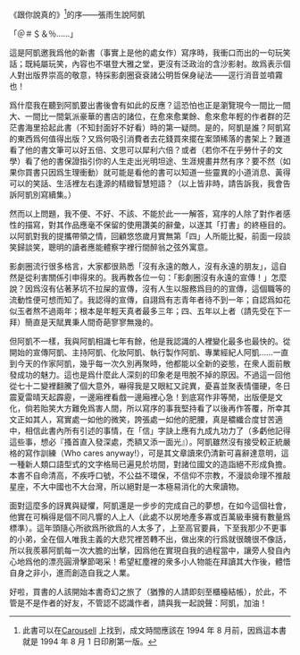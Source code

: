 《跟你說真的》[^1]的序——張雨生說阿凱

「＠＃＄＆％……」

這是阿凱邀我爲他的新書（事實上是他的處女作）寫序時，我衝口而出的一句玩笑話；既純屬玩笑，內容也不堪登大雅之堂，更沒有泛政治的含沙影射。故爲表示個人對出版界崇高的敬意，特採影劇圈袞袞諸公明哲保身祕法——逕行消音並噴霧也！

爲什麼我在聽到阿凱要出書後會有如此的反應？這恐怕也正是瀏覽現今一間比一間大、一間比一間氣派豪華的書店的諸位，在愈來愈業餘、愈來愈年輕的作者群的茫茫書海里拾起此書（不知封面好不好看）時的第一疑問。是的，阿凱是誰？阿凱寫的東西爲何值得出版？又爲何吸引消費者去花錢買來擺在案頭稀落的書架上？難道看了他的書文筆可以好五倍、文思可以犀利六倍？或者（若你不在乎勞什子的文學）看了他的書保證指引你的人生走出光明坦途、生涯規畫井然有序？要不然（如果你買書只因爲生理衝動）就可能是看他的書可以知道一些靈異的小道消息、黃得可以的笑話、生活裡左右逢源的精緻智慧短語？（以上皆非時，請告訴我，我會告訴阿凱別寫續集。）

然而以上問題，我不便、不好、不該、不能於此一一解答，寫序的人除了對作者感性的描寫，對其作品應毫不保留的使用讚美的辭彙，以遂其「打書」的終極目的。以阿凱對我的提攜帶領之情，回顧悠悠歲月實無第「四」人所能比擬，前面一段談笑歸談笑，聰明的讀者應能體察字裡行間醉翁之弦外寓意。

影劇圈流行很多格言，大家都很熟悉「沒有永遠的敵人，沒有永遠的朋友」，這自然是從利害關係引申得來的。我再教各位一句：「影劇圈沒有永遠的宣傳！」怎麼說？因爲沒有佔著茅坑不拉屎的宣傳，沒有人生以服務爲目的的宣傳，這個職等的流動性便可想而知了。我認得的宣傳，自詡爲有志青年者待不到一年；自認爲如花似玉者熬不過兩年；根本是年輕天真者最多三年；四、五年以上者（請先受在下一拜）簡直是天賦異秉人間奇葩寥寥無幾的。

但阿凱不一樣，我與阿凱相識七年有餘，他是我認識的人裡變化最多也最快的。從開始的宣傳阿凱、主持阿凱、化妝阿凱、執行製作阿凱、專業經紀人阿凱……一直到今天的作家阿凱，幾乎每一次久別再聚時，他都能以全新的姿態，在衆人面前散發成功的魅力。這也是爲什麼此人深刻的印象老是甩脫不掉的原因。不過這一回他從七十二變裡翻騰了個大意外，嚇得我是又眼紅又詫異，憂喜並聚表情僵硬，冬日震夏雷晴天起霹靂，一邊廂裡看戲一邊廂裡心急！到底寫作非等閒，出版便是文化，倘若貽笑大方難免爲害人間，所以寫序的事我堅持看了以後再作答覆，所幸其文正如其人，寫實處一如他的微笑，誇張處一如他的肥腰，真是穠纖合度甘苦適中，相信此書內所有引述的事情，在「信」字訣上應有九成九功力了（多虧他記得這些事，想必『搔首直入發深處，禿額又添一面光』）。阿凱雖然沒有接受較正統嚴格的寫作訓練（Who cares anyway!），可是其文章讀來仍清新可喜辭達意明，這一種新人類口語型式的文字格局已遍見於坊間，對諸位國文的造詣絕不形成負擔。本書不自命清高，不疾呼口號，不公益不環保，不信仰不宗教，不漫談命理不推敲星座，不大中國也不大台灣，所以絕對是一本極易消化的大衆讀物。

面對這麼多的訝異與疑懼，阿凱還是一步步的完成自己的夢想，在如今這個社會，他實在可稱得是個不同凡響的人上人（此處不以房地產多寡或百萬級車擁有數量爲標準）。這年頭隨心所欲爲所欲爲的人太多了，上至高官要員，下至我那少不更事的小弟，全在個人唯我主義的大悲咒裡苦轉不出，做出來的行爲就很醜很不像話，所以我羨慕阿凱每一次大膽的出擊，因爲他在實現自我的過程當中，讓旁人發自內心地爲他的漂亮圓滑擊節喝采！希望紅塵裡的衆多小人物能在拜讀其大作後，體悟自身之非小，進而創造自我之人業。

好啦，買書的人該開始本書奇幻之旅了（猶豫的人請即刻至櫃檯結帳），於此，不管是不是作者的好友，不管認不認識作者，請與我一起說聲：阿凱，加油！

[^1]: 此書可以在[Carousell](https://www.carousell.com.hk/p/1117927515/) 上找到，成文時間應該在 1994 年 8 月前，因爲這本書就是 1994 年 8 月 1 日印刷第一版。
